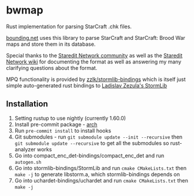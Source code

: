 # bwmap
Rust implementation for parsing StarCraft .chk files.

[bounding.net](https://bounding.net) uses this library to parse StarCraft and StarCraft: Brood War maps and store them in its database.

Special thanks to the [Staredit Network community](http://www.staredit.net) as well as the [Staredit Network wiki](http://www.staredit.net/wiki/index.php/Scenario.chk) for documenting the format as well as answering my many clarifying questions about the format.

MPQ functionality is provided by [zzlk/stormlib-bindings](https://github.com/zzlk/stormlib-bindings) which is itself just simple auto-generated rust bindings to [Ladislav Zezula's StormLib](https://github.com/ladislav-zezula/StormLib)

## Installation

1. Setting rustup to use nightly (currently 1.60.0)
2. Install pre-commit package - [arch](https://archlinux.org/packages/community/any/python-pre-commit/)
3. Run ```pre-commit install``` to install hooks
4. Git submodules - run ```git submodule update --init --recursive``` then ```git submodule update --recursive``` to get all the submodules so rust-analyzer works
5. Go into compact_enc_det-bindings/compact_enc_det and run ```autogen.sh```
6. Go into stormlib-bindings/StormLib and run ```cmake CMakeLists.txt``` then ```make -j``` to generate libstorm.a, which stormlib-bindings depends on
7. Go into uchardet-bindings/uchardet and run ```cmake CMakeLists.txt``` then ```make -j```
